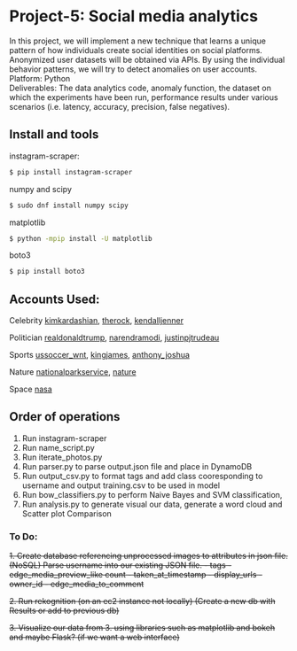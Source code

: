 # Project-5:  Social media analytics

In this project, we will implement a new technique that learns a unique pattern of how individuals create social identities on social platforms. Anonymized user datasets will be obtained via APIs. By using the individual behavior patterns, we will try to detect anomalies on user accounts.  
    Platform: Python  
    Deliverables:  The data analytics code, anomaly function, the dataset on which the experiments have been run, performance results under various scenarios (i.e. latency, accuracy, precision, false negatives).  


Install and tools
-------
instagram-scraper:
```bash
$ pip install instagram-scraper
```
numpy and scipy
```bash
$ sudo dnf install numpy scipy
```
matplotlib
``` bash
$ python -mpip install -U matplotlib
```
boto3
```bash
$ pip install boto3
```

## Accounts Used:
Celebrity
[kimkardashian](https://www.instagram.com/kimkardashian/), [therock](https://www.instagram.com/therock/), [kendalljenner](https://www.instagram.com/kendalljenner/)

Politician
[realdonaldtrump](https://www.instagram.com/realdonaldtrump/), [narendramodi](https://www.instagram.com/narendramodi/), [justinpjtrudeau](https://www.instagram.com/justinpjtrudeau)

Sports
[ussoccer_wnt](https://www.instagram.com/justinpjtrudeau), [kingjames](https://www.instagram.com/kingjames), [anthony_joshua](https://www.instagram.com/anthony_joshua/)

Nature
[nationalparkservice](https://www.instagram.com/nationalparkservice), [nature](https://www.instagram.com/nature/)

Space
[nasa](https://www.instagram.com/nasa)


## Order of operations
1. Run instagram-scraper
2. Run name_script.py
3. Run iterate_photos.py
4. Run parser.py to parse output.json file and place in DynamoDB
5. Run output_csv.py to format tags and add class cooresponding to username and output training.csv to be used in model
6. Run bow_classifiers.py to perform Naive Bayes and SVM classification,
7. Run analysis.py to generate visual our data, generate a word cloud and Scatter plot Comparison



### To Do:
~~1. Create database referencing unprocessed images to attributes in json file. (NoSQL) Parse username into our existing JSON file.
    - tags
    - edge_media_preview_like count
    - taken_at_timestamp
    - display_urls
    - owner_id
    - edge_media_to_comment~~

~~2. Run rekognition (on an ec2 instance not locally) (Create a new db with Results or add to previous db)~~

~~3. Visualize our data from 3. using libraries such as matplotlib and bokeh and maybe Flask? (if we want a web interface)~~
